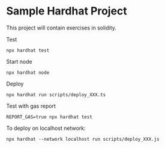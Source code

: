 # Sample Hardhat Project

This project will contain exercises in solidity.

Test

```
npx hardhat test
```

Start node

```
npx hardhat node
```

Deploy
```
npx hardhat run scripts/deploy_XXX.ts
```

Test with gas report

```shell
REPORT_GAS=true npx hardhat test
```

To deploy on localhost network:

```shell
npx hardhat --network localhost run scripts/deploy_XXX.js
```
